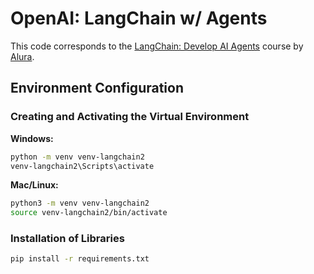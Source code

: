 # OpenAI: LangChain w/ Agents

This code corresponds to the [LangChain: Develop AI Agents](https://www.alura.com.br/curso-online-langchain-desenvolva-agentes-inteligencia-artificial) course by [Alura](https://www.alura.com.br).

## Environment Configuration

### Creating and Activating the Virtual Environment

**Windows:**
```bash
python -m venv venv-langchain2
venv-langchain2\Scripts\activate
```

**Mac/Linux:**
```bash
python3 -m venv venv-langchain2
source venv-langchain2/bin/activate
```

### Installation of Libraries

```bash
pip install -r requirements.txt
```
